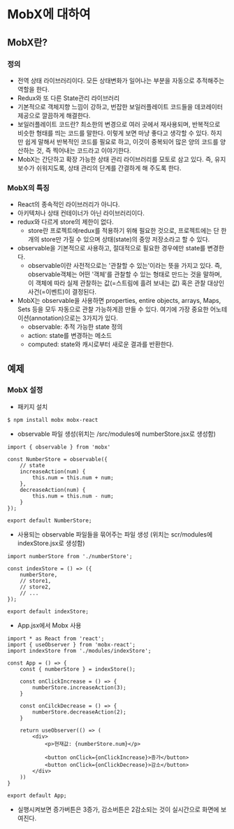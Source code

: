 # MobX에 대하여

## MobX란?

### 정의
- 전역 상태 라이브러리이다. 모든 상태변화가 일어나는 부분을 자동으로 추적해주는 역할을 한다.
- Redux와 또 다른 State관리 라이브러리
- 기본적으로 객체지향 느낌이 강하고, 번잡한 보일러플레이트 코드들을 데코레이터 제공으로 깔끔하게 해결한다.
- 보일러플레이트 코드란? 최소한의 변경으로 여러 곳에서 재사용되며, 반복적으로 비슷한 형태를 띄는 코드를 말한다. 이렇게 보면 마냥 좋다고 생각할 수 있다. 하지만 쉽게 말해서 반복적인 코드를 필요로 하고, 이것이 중복되어 많은 양의 코드를 양산하는 것, 즉 찍어내는 코드라고 이야기한다.
- MobX는 간단하고 확장 가능한 상태 관리 라이브러리를 모토로 삼고 있다. 즉, 유지보수가 쉬워지도록, 상태 관리의 단계를 간결하게 해 주도록 한다.

### MobX의 특징
- React의 종속적인 라이브러리가 아니다.
- 아키텍처나 상태 컨테이너가 아닌 라이브러리이다.
- redux와 다르게 store의 제한이 없다.
	- store란 프로젝트에redux를 적용하기 위해 필요한 것으로, 프로젝트에는 단 한 개의 store만 가질 수 있으며 상태(state)의 중앙 저장소라고 할 수 있다.
- observable을 기본적으로 사용하고, 절대적으로 필요한 경우에만 state를 변경한다.
	- observable이란 사전적으로는 '관찰할 수 있는'이라는 뜻을 가지고 있다. 즉, observable객체는 어떤 '객체'를 관찰할 수 있는 형태로 만드는 것을 말하며, 이 객체에 따라 실제 관찰하는 값(=스트림에 흘려 보내는 값) 혹은 관찰 대상인 사건(=이벤트)이 결정된다.
- MobX는 observable을 사용하면 properties, entire objects, arrays, Maps, Sets 등을 모두 자동으로 관찰 가능하게끔 만들 수 있다. 여기에 가장 중요한 어노테이션(annotation)으로는 3가지가 있다.
	- observable: 추적 가능한 state 정의
	- action: state를 변경하는 메소드
	- computed: state와 캐시로부터 새로운 결과를 반환한다.
	
## 예제

### MobX 설정
- 패키지 설치
```
$ npm install mobx mobx-react
```
- observable 파일 생성(위치는 /src/modules에 numberStore.jsx로 생성함)
```
import { observable } from 'mobx'

const NumberStore = observable({
	// state
	increaseAction(num) {
		this.num = this.num + num;
	},
	decreaseAction(num) {
		this.num = this.num - num;
	}
});

export default NumberStore;
```
- 사용되는 observable 파일들을 묶어주는 파일 생성 (위치는 scr/modules에 indexStore.jsx로 생성함)
```
import numberStore from './numberStore';

const indexStore = () => ({
	numberStore,
	// store1,
	// store2, 
	// ...
});

export default indexStore;
```
- App.jsx에서 Mobx 사용
```
import * as React from 'react';
import { useObserver } from 'mobx-react';
import indexStore from './modules/indexStore';

const App = () => {
	const { numberStore } = indexStore();

	const onClickIncrease = () => {
		numberStore.increaseAction(3);
	}

	const onCilckDecrease = () => {
		numberStore.decreaseAction(2);
	}

	return useObserver(() => (
		<div>
			<p>현재값: {numberStore.num}</p>

			<button onClick={onClickIncrease}>증가</button>
			<button onClick={onClickDecrease}>감소</button>
		</div>
	))
}

export default App;
```
- 실행시켜보면 증가버튼은 3증가, 감소버튼은 2감소되는 것이 실시간으로 화면에 보여진다.


